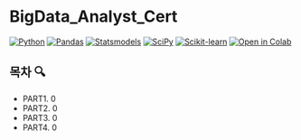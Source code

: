# BigData_Analyst_Cert
 
[![Python](https://img.shields.io/badge/Python-3.10.12-blue)]()
[![Pandas](https://img.shields.io/badge/Pandas-2.0.3-orange)]()
[![Statsmodels](https://img.shields.io/badge/Statsmodels-0.14.1-blue)]()
[![SciPy](https://img.shields.io/badge/SciPy-1.11.4)]()
[![Scikit-learn](https://img.shields.io/badge/Scikit-learn-1.2.2)]()
[![Open in Colab](https://colab.research.google.com/assets/colab-badge.svg)](https://colab.research.google.com/)


## 목차 &#128269;
- PART1. 0
- PART2. 0
- PART3. 0
- PART4. 0
